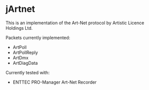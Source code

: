 # jArtnet

This is an implementation of the Art-Net protocol by Artistic Licence Holdings Ltd.

Packets currently implemented:

* ArtPoll
* ArtPollReply
* ArtDmx
* ArtDiagData

Currently tested with:

* ENTTEC PRO-Manager Art-Net Recorder
